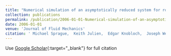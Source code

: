 ```yaml
---
title: "Numerical simulation of an asymptotically reduced system for rotationally constrained convection"
collection: publications
permalink: /publication/2006-01-01-Numerical-simulation-of-an-asymptotically-reduced-system-for-rotationally-constrained-convection
date: 2006-01-01
venue: 'Journal of Fluid Mechanics'
citation: ' Michael Sprague,  Keith Julien,  Edgar Knobloch,  Joseph Werne (2006) &quot;Numerical simulation of an asymptotically reduced system for rotationally constrained convection.&quot; <i>Journal of Fluid Mechanics</i>. 551, 141--174.'
---
```

Use [Google Scholar](https://scholar.google.com/scholar?q=Numerical+simulation+of+an+asymptotically+reduced+system+for+rotationally+constrained+convection){:target="_blank"} for full citation